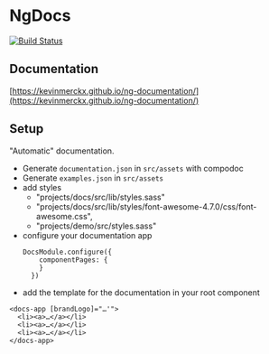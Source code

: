 # NgDocs

[![Build Status](https://travis-ci.org/kevinmerckx/ng-documentation.svg?branch=develop)](https://travis-ci.org/kevinmerckx/ng-documentation)

## Documentation

[https://kevinmerckx.github.io/ng-documentation/](https://kevinmerckx.github.io/ng-documentation/)

## Setup

"Automatic" documentation.

* Generate `documentation.json` in `src/assets` with compodoc
* Generate `examples.json` in `src/assets`
* add styles
  * "projects/docs/src/lib/styles.sass"
  * "projects/docs/src/lib/styles/font-awesome-4.7.0/css/font-awesome.css",
  * "projects/demo/src/styles.sass"
* configure your documentation app
  ```
  DocsModule.configure({
      componentPages: {
      }
    })
  ```
* add the template for the documentation in your root component
```
<docs-app [brandLogo]="…'">
  <li><a>…</a></li>
  <li><a>…</a></li>
  <li><a>…</a></li>
</docs-app>

```